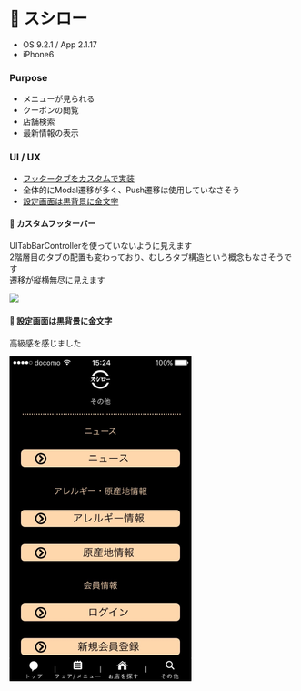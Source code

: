 # :sushi: スシロー

* OS 9.2.1 / App 2.1.17
* iPhone6

### Purpose
* メニューが見られる
* クーポンの閲覧
* 店舗検索
* 最新情報の表示

### UI / UX  
* [フッタータブをカスタムで実装](#ssr_tabs)
* 全体的にModal遷移が多く、Push遷移は使用していなさそう
* [設定画面は黒背景に金文字](#ssr_setting)

#### :triangular_flag_on_post: <a name="ssr_tabs">カスタムフッターバー</a>
UITabBarControllerを使っていないように見えます  
2階層目のタブの配置も変わっており、むしろタブ構造という概念もなさそうです   
遷移が縦横無尽に見えます

<img src="https://github.com/mafmoff/100Apps/blob/master/Resources/Images/ssr_tabs.gif" width="320px">


#### :triangular_flag_on_post: <a name="ssr_setting">設定画面は黒背景に金文字</a>
高級感を感じました

<img src="https://github.com/mafmoff/100Apps/blob/master/Resources/Images/ssr_setting.jpg" width="320px">
